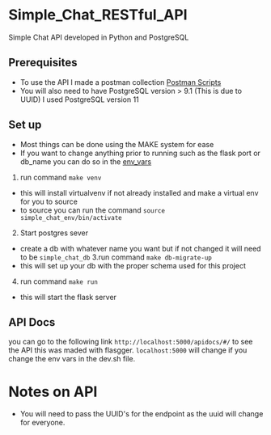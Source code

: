 # Simple_Chat_RESTful_API
Simple Chat API developed in Python and PostgreSQL 

## Prerequisites 
* To use the API I made a postman collection [Postman Scripts](https://github.com/Hector7500/simple_chat/blob/master/postman/simple_chat.postman_collection.json)
* You will also need to have PostgreSQL version > 9.1 (This is due to UUID) I used PostgreSQL version 11


## Set up
* Most things can be done using the MAKE system for ease 
* If you want to change anything prior to running such as the flask port or db_name you can do so in the [env_vars](https://github.com/Hector7500/simple_chat/blob/master/config/env_vars/dev.sh)

1. run command `make venv`
  - this will install virtualvenv if not already installed and make a virtual env for you to source
  - to source you can run the command `source simple_chat_env/bin/activate`
2. Start postgres sever
  - create a db with whatever name you want but if not changed it will need to be `simple_chat_db`
3.run command `make db-migrate-up`
  - this will set up your db with the proper schema used for this project
4. run command `make run`
  - this will start the flask server

## API Docs
you can go to the following link `http://localhost:5000/apidocs/#/` to see the API this was maded with flasgger. 
`localhost:5000` will change if you change the env vars in the dev.sh file.


# Notes on API
* You will need to pass the UUID's for the endpoint as the uuid will change for everyone.

